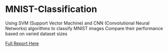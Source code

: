 # MNIST-Classification
Using SVM (Support Vector Machine) and CNN (Convolutional Neural Networks) algorithms to classify MNIST images 
Compare their performance based on varied dataset sizes

[Full Report Here](Extended%20Essay%20Final%20Draft%20(APA).pdf)
